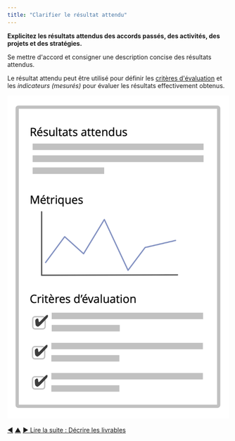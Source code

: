 ```yaml
---
title: "Clarifier le résultat attendu"
---
```



<strong>Explicitez les résultats attendus des accords passés, des activités, des projets et des stratégies.</strong>

Se mettre d'accord et consigner une description concise des résultats attendus.

Le résultat attendu peut être utilisé pour définir les [critères d'évaluation](evaluation-criteria.html) et les <dfn data-info="Indicateur (mesuré): Une mesure quantifiable utilisée pour suivre et évaluer les progrès, évaluer les résultats et déterminer le succès">indicateurs (mesurés)</dfn> pour évaluer les résultats effectivement obtenus.

![Résultats attendus, et critères d'évaluation](img/templates/outcome-and-criteria.png)

<div class="bottom-nav">
<a href="clarify-and-develop-domains.html" title="Retour à : Clarifier et développer les domaines">◀</a> <a href="defining-agreements.html" title="Remonter: Élaborer des accords">▲</a> <a href="describe-deliverables.html" title="">▶ Lire la suite : Décrire les livrables</a>
</div>


<script type="text/javascript">
Mousetrap.bind('g n', function() {
    window.location.href = 'describe-deliverables.html';
    return false;
});
</script>

